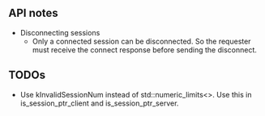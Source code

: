 ## API notes
 * Disconnecting sessions
   * Only a connected session can be disconnected. So the requester must
     receive the connect response before sending the disconnect.

## TODOs
 * Use kInvalidSessionNum instead of std::numeric_limits<>. Use this in
   is_session_ptr_client and is_session_ptr_server.
